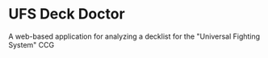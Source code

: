 # UFS Deck Doctor
A web-based application for analyzing a decklist for the "Universal Fighting System" CCG
